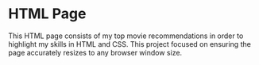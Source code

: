 # HTML Page

This HTML page consists of my top movie recommendations in order to highlight my skills in HTML and CSS. 
This project focused on ensuring the page accurately resizes to any browser window size.
